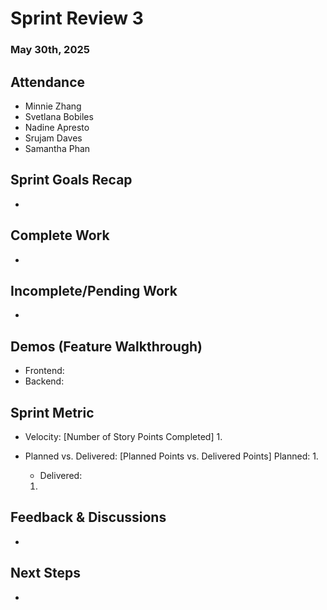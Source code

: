 # Sprint Review 3
### May 30th, 2025

## Attendance
- Minnie Zhang
- Svetlana Bobiles
- Nadine Apresto
- Srujam Daves
- Samantha Phan

## Sprint Goals Recap
- 

## Complete Work
- 

## Incomplete/Pending Work
- 

## Demos (Feature Walkthrough)
- Frontend: 
- Backend: 

## Sprint Metric
- Velocity: [Number of Story Points Completed]
    1. 

- Planned vs. Delivered: [Planned Points vs. Delivered Points]
    Planned: 
    1. 
    - Delivered: 
    1. 

## Feedback & Discussions
- 

## Next Steps
- 

